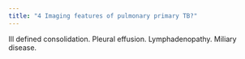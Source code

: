 ```yaml
---
title: "4 Imaging features of pulmonary primary TB?"
---
```

Ill defined consolidation. Pleural effusion. Lymphadenopathy. Miliary disease.

